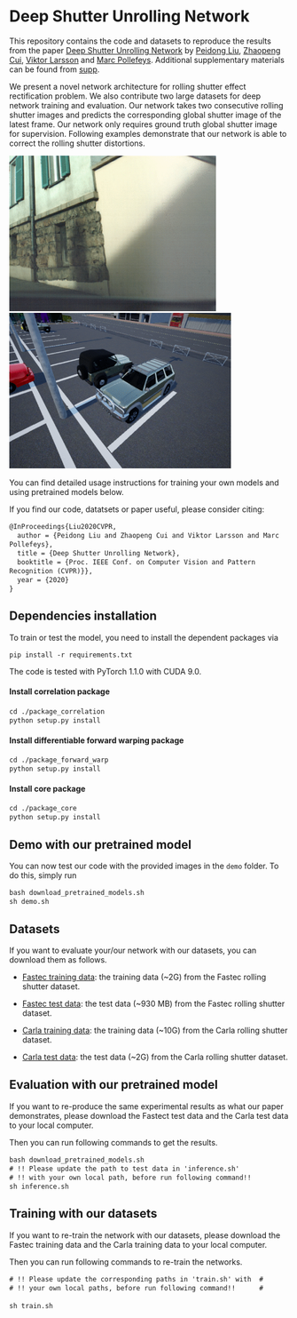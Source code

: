 # Deep Shutter Unrolling Network

This repository contains the code and datasets to reproduce the results from the
paper [Deep Shutter Unrolling Network](https://drive.google.com/open?id=14NYguVp129ydRtRzhhU8H8QIiE0coK6x) by [Peidong Liu](http://people.inf.ethz.ch/liup/), 
[Zhaopeng Cui](https://zhpcui.github.io), [Viktor Larsson](http://people.inf.ethz.ch/vlarsson/) and [Marc Pollefeys](https://inf.ethz.ch/personal/marc.pollefeys/). Additional supplementary materials can be found from [supp](https://drive.google.com/open?id=1ox9X-pYMgnSPP_hkeso21bUL_QoKJcrp).

We present a novel network architecture for rolling shutter effect rectification problem. We also contribute two large datasets for deep network training and evaluation. Our network takes two consecutive rolling shutter images and predicts the corresponding global shutter image of the latest frame. Our network only requires ground truth global shutter image for supervision. Following examples demonstrate that our network is able to correct the rolling shutter distortions.

<img src="teaser_img/fastec.gif" height="280px"/> <img src="teaser_img/carla.gif" height="280px"/>

You can find detailed usage instructions for training your own models
and using pretrained models below.

If you find our code, datatsets or paper useful, please consider citing:
```
@InProceedings{Liu2020CVPR,
  author = {Peidong Liu and Zhaopeng Cui and Viktor Larsson and Marc Pollefeys},
  title = {Deep Shutter Unrolling Network},
  booktitle = {Proc. IEEE Conf. on Computer Vision and Pattern	Recognition (CVPR)}},
  year = {2020}
}
```

## Dependencies installation
To train or test the model, you need to install the dependent packages via
```
pip install -r requirements.txt
```
The code is tested with PyTorch 1.1.0 with CUDA 9.0.

#### Install correlation package
```
cd ./package_correlation
python setup.py install
```

#### Install differentiable forward warping package
```
cd ./package_forward_warp
python setup.py install
```

#### Install core package
```
cd ./package_core
python setup.py install
```

## Demo with our pretrained model
You can now test our code with the provided images in the `demo` folder.
To do this, simply run
```
bash download_pretrained_models.sh
sh demo.sh
```

## Datasets
If you want to evaluate your/our network with our datasets, you
can download them as follows.

* [Fastec training data](https://drive.google.com/open?id=1gJoI7PSv7KEm2qb9-bt6hiyZ3PPlwEpd):
  the training data (~2G) from the Fastec rolling shutter dataset.

* [Fastec test data](https://drive.google.com/open?id=1Yfu6sOgIa6vJ6VwAedycjLu-_7rx7vZ2):
  the test data (~930 MB) from the Fastec rolling shutter dataset.

* [Carla training data](https://drive.google.com/open?id=15vXSX3g_STd6RPDWLg2sIn11mKH0sXxg):
  the training data (~10G) from the Carla rolling shutter dataset.

* [Carla test data](https://drive.google.com/open?id=1rvN0q5KF9BTxBOx4oOyxJKzX8XkUB-zM):
  the test data (~2G) from the Carla rolling shutter dataset.


## Evaluation with our pretrained model
If you want to re-produce the same experimental results as what our paper demonstrates,
please download the Fastect test data and the Carla test data to your local computer.

Then you can run following commands to get the results.
```
bash download_pretrained_models.sh
# !! Please update the path to test data in 'inference.sh'
# !! with your own local path, before run following command!!
sh inference.sh
```

## Training with our datasets
If you want to re-train the network with our datasets, please download
the Fastec training data and the Carla training data to your local computer.

Then you can run following commands to re-train the networks.
```
# !! Please update the corresponding paths in 'train.sh' with  #
# !! your own local paths, before run following command!!      #

sh train.sh
```


